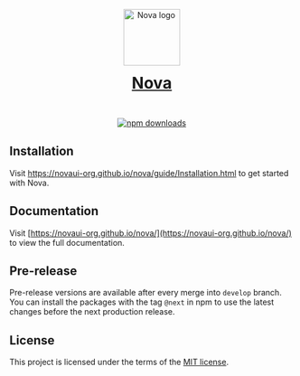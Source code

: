 <p align="center">
  <a href="https://novaui-org.github.io/nova/">
    <img alt="Nova logo" src="https://avatars.githubusercontent.com/u/166323721" style="display: block" height="100px"/>
    <h1 align="center" style="margin: 0">Nova</h1>
  </a>
</p>
<br/>
<p align="center">
  <a href="https://www.npmjs.com/package/@nova-org/icons">
    <img src="https://img.shields.io/npm/dm/@nova-org/icons.svg?style=flat-round" alt="npm downloads">
  </a>
</p>


## Installation

Visit <a aria-label="nova learn" href="https://novaui-org.github.io/nova/guide/Installation.html">https://novaui-org.github.io/nova/guide/Installation.html</a>
to get started with Nova.

## Documentation

Visit [https://novaui-org.github.io/nova/](https://novaui-org.github.io/nova/) to view the full documentation.

## Pre-release

Pre-release versions are available after every merge into `develop` branch. You can install the packages with the
tag `@next` in npm to use the latest changes before the next production release.

## License

This project is licensed under the terms of the [MIT license](https://github.com/novaui-org/nova/blob/main/LICENSE).
